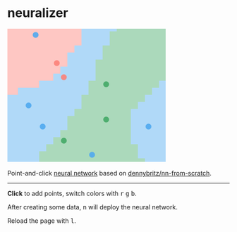 # neuralizer

![](cover.png)

Point-and-click [neural network](https://en.wikipedia.org/wiki/Artificial_neural_network) based on [dennybritz/nn-from-scratch](https://github.com/dennybritz/nn-from-scratch/blob/master/nn_from_scratch.py).

---
**Click** to add points, switch colors with <kbd>r</kbd> <kbd>g</kbd> <kbd>b</kbd>.

After creating some data, <kbd>n</kbd> will deploy the neural network.

Reload the page with <kbd>l</kbd>.
